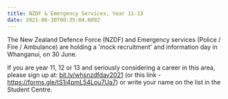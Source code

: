 ```yaml
---
title: NZDF & Emergency Services, Year 11-13
date: 2021-06-30T00:35:04.609Z
---
```

The New Zealand Defence Force (NZDF) and Emergency services (Police / Fire / Ambulance) are holding a 'mock recruitment' and information day in Whanganui, on 30 June.  

If you are year 11, 12 or 13 and seriously considering a career in this area, please sign up at: [bit.ly/whsnzdfday2021](https://docs.google.com/forms/d/e/1FAIpQLSfqm8s8nwS7q06XgXTr4UDnB1XTZOP2kKe8RBMY7MhKll_x-w/viewform) (or this link - https://forms.gle/tS1j4pmL54Lou7Ua7) or write your name on the list in the Student Centre.  

